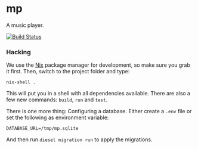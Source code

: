 # mp

A music player.

[![Build Status](https://travis-ci.org/jgillich/mp.svg?branch=master)](https://travis-ci.org/jgillich/mp)


### Hacking

We use the [Nix](http://nixos.org/nix/) package manager for development, so make
sure you grab it first. Then, switch to the project folder and type:

    nix-shell .

This will put you in a shell with all dependencies available. There are also a
few new commands: `build`, `run` and `test`.

There is one more thing: Configuring a database. Either create a `.env` file or
set the following as environment variable:

    DATABASE_URL=/tmp/mp.sqlite

And then run `diesel migration run` to apply the migrations.
